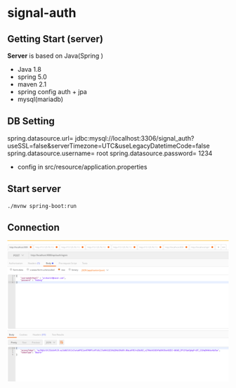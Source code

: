 # signal-auth

## Getting Start (server)
**Server** is based on Java(Spring )
- Java 1.8
- spring 5.0
- maven 2.1
- spring config auth + jpa
- mysql(mariadb)

## DB Setting
  spring.datasource.url= jdbc:mysql://localhost:3306/signal_auth?useSSL=false&serverTimezone=UTC&useLegacyDatetimeCode=false
  spring.datasource.username= root
  spring.datasource.password= 1234
- config in src/resource/application.properties

## Start server
```
./mvnw spring-boot:run
```
## Connection
![](./images/create-user.png)